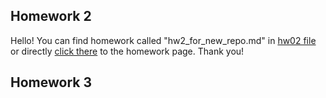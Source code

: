 ## Homework 2
Hello! You can find homework called "hw2_for_new_repo.md" in [hw02 file](https://github.com/Maria815/STAT545-hw-Guo-Maria/tree/master/hw02) or directly [click there](https://github.com/Maria815/STAT545-hw-Guo-Maria/blob/master/hw02/hw2_for_new_repo.md) to the homework page. Thank you!
## Homework 3
